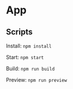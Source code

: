 # App

## Scripts

Install: `npm install`

Start: `npm start`

Build: `npm run build`

Preview: `npm run preview`
